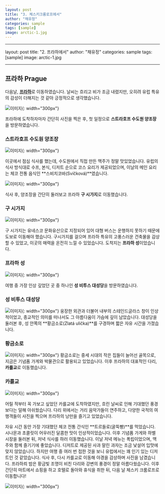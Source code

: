```yaml
---
layout: post
title: "3. 체스키크룸로프에서"
author: "채유정"
categories: sample
tags: [sample]
image: arctic-1.jpg
---
```


---

layout: post
title: "2. 프라하에서"
author: "채유정"
categories: sample
tags: [sample]
image: arctic-1.jpg

---

## 프라하 Prague

다음날, [**프라하**](https://travel.naver.com/overseas/HUBUD274887/city/summary)로 이동하였습니다. 날씨는 흐리고 비가 조금 내렸지만, 오히려 유럽 특유의 감성이 더해지는 것 같아 긍정적으로 생각했습니다.

![이미지](/assets/img/buda-2.jpg "풍경"){: width="300px"}

프라하에 도착하자마자 간단히 사진을 찍은 후, 첫 일정으로 **스트라호프 수도원 양조장**을 방문하였습니다.

### 스트라호프 수도원 양조장

![이미지](/assets/img/buda-2.jpg "양조장"){: width="300px"}

이곳에서 점심 식사를 했는데, 수도원에서 직접 만든 맥주가 정말 맛있었습니다. 유럽의 식사 방식대로 수프, 본식, 디저트 순으로 코스 요리가 제공되었으며, 이날의 메인 요리는 체코 전통 음식인 **스비치코바(Svíčková)**였습니다.

![이미지](/assets/img/buda-2.jpg "식사사진"){: width="300px"}

식사 후, 양조장을 간단히 둘러보고 프라하 **구 시가지**로 이동했습니다.

### 구 시가지

![이미지](/assets/img/buda-2.jpg "구 시가지"){: width="300px"}

구 시가지는 유네스코 문화유산으로 지정되어 있어 대형 버스는 운행하지 못하기 때문에 도보로 이동해야 했습니다. 구시가지를 걸으며 프라하 특유의 고풍스러운 건축물을 감상할 수 있었고, 이곳의 매력을 온전히 느낄 수 있었습니다. 도착지는 **프라하 성**이었습니다.

### 프라하 성

![이미지](/assets/img/buda-2.jpg "프라하 성"){: width="300px"}

여행 중 가장 인상 깊었던 곳 중 하나인 **성 비투스 대성당**을 방문하였습니다.

### 성 비투스 대성당

![이미지](/assets/img/buda-2.jpg "성 비투스 대성당"){: width="300px"}
웅장한 외관과 더불어 내부의 스테인드글라스 창이 인상적이었고, 종교적인 의미를 떠나서도 그 아름다움이 가슴에 깊이 남았습니다. 대성당을 둘러본 후, 성 안쪽의 **황금소로(Zlatá ulička)**를 구경하며 짧은 자유 시간을 가졌습니다.

### 황금소로

![이미지](/assets/img/buda-2.jpg "황금소로"){: width="300px"}
황금소로는 중세 시대의 작은 집들이 늘어선 골목으로, 지금은 기념품 가게와 박물관으로 활용되고 있었습니다. 이후 프라하의 대표적인 다리, **카를교**로 이동했습니다.

### 카를교

![이미지](/assets/img/buda-2.jpg "카를교"){: width="300px"}

어릴 적부터 꼭 가보고 싶었던 카를교에 도착하였지만, 흐린 날씨로 인해 기대했던 풍경보다는 덜해 아쉬웠습니다. 다리 위에서는 거리 음악가들이 연주하고, 다양한 국적의 여행객들이 사진을 찍으며 프라하의 낭만을 즐기고 있었습니다.

자유 시간 동안 가장 기대했던 체코 전통 간식인 **트르들로(굴뚝빵)**를 먹었습니다. 시나몬과 초콜릿이 어우러진 달콤한 맛이 인상적이었습니다. 이후 기념품 가게와 하벨 시장을 둘러본 뒤, 저녁 식사를 하러 이동했습니다. 이날 저녁 메뉴는 폭립이었으며, 맥주와 함께 즐기기에 좋았습니다. 디저트로 제공된 사과 말린 과자는 조금 낯설어 입맛에 맞지 않았습니다. 하지만 여행 중 여러 번 접한 것을 보니 유럽에서는 꽤 인기 있는 디저트인 것 같았습니다. 식사 후, 다시 카를교로 이동해 야경을 감상하며 사진을 남겼습니다. 프라하릐 밤은 황금빛 조명이 비친 다리와 강변의 풍경이 정말 아름다웠습니다. 이후 간단히 마트에서 쇼핑을 하고 호텔로 돌아와 휴식을 취한 뒤, 다음 날 체스키 크룸로프로 이동합니다!

![이미지](/assets/img/buda-2.jpg "카를교야경"){: width="300px"}
